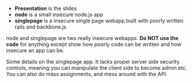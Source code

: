 * **Presentation** is the slides
* **node** is a small insecure node.js app
* **singlepage** is a insecure single page webapp built with poorly written rails and backbone.js


node and singlepage are two really insecure webapps. **Do NOT use the 
code** for anything except show how poorly code can be written and how 
insecure an app can be.


Some details on the singlepage app. It lacks proper server side security
controls, meaning you can manipulate the client side to become admin etc.
You can also do mass assignments, and mess around with the API.

